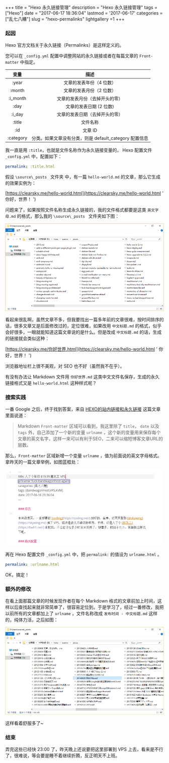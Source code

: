+++
title = "Hexo 永久链接管理"
description = "Hexo 永久链接管理"
tags = ["Hexo"]
date = "2017-06-17 18:36:04"
lastmod = '2017-06-17'
categories = ["乱七八糟"]
slug = "hexo-permalinks"
lightgallery =1
+++

### 起因

Hexo 官方文档关于永久链接（Permalinks）是这样定义的。

您可以在 `_config.yml` 配置中调整网站的永久链接或者在每篇文章的 `Front-matter` 中指定。

|    变量     |                  描述                  |
| :-------: | :----------------------------------: |
|   :year   |            文章的发表年份（4 位数）             |
|  :month   |            文章的发表月份（2 位数）             |
| :i_month  |           文章的发表月份（去掉开头的零）            |
|   :day    |            文章的发表日期 (2 位数)            |
|  :i_day   |           文章的发表日期（去掉开头的零）            |
|  :title   |                 文件名称                 |
|    :id    |                文章 ID                 |
| :category | 分类。如果文章没有分类，则是 default_category 配置信息 |

我一直是用 `:title`，也就是文件名称作为永久链接变量的， Hexo 配置文件`_config.yml` 中，配置如下：

```yaml
permalink: :title.html
```

假设 `\source\_posts ` 文件夹 中，有一篇 `hello-world.md` 的文章，那么它生成的效果实例为：

[https://clearsky.me/hello-world.html](https://clearsky.me/hello-world.html ' 你好，世界！ ')

问题来了，如果按照文件名称生成永久链接的，我的文件格式都要是这类 `英文字母.md`  的格式，那么我的 `\source\_posts ` 文件夹如下图：

![posts_screenshot](posts_screenshot.png "posts_screenshot")

看起来很乱啊，虽然文章不多，但我要找出一篇多年前的文章很难，按时间排序的话，很多文章又是后面修改过的，定位很难，如果改用 `中文标题.md` 的格式，似乎会好很多，一眼就能知道这篇文章说的是什么。但是改成 `中文标题.md` 的话，生成的链接就会类似这种：

[https://clearsky.me/你好世界.html](https://clearsky.me/hello-world.html ' 你好，世界！ ')

浏览器地址栏上很不美观，对 SEO 也不好（虽然我不在乎）。

有没有办法让 Markdown 文件用 `你好世界.md` 这类中文文件名保存，生成的永久链接格式又是 `hello-world.html` 这种样式呢？

### 搜索实践

一番 Google 之后，终于找到答案，来自 [HEXO的站内链接和永久链接](http://www.wuliaole.com/post/permalink_and_internal_link_in_hexo/) 这篇文章里面说道：

> Markdown `Front-matter` 区域可以看到，我这里除了 `title`， `date` 以及 `tags` 外，自己添加了一个新的变量 `urlname` ，这个新的变量用来保存每个文章的英文名字，这样一来可以有利于SEO，二来可以缩短博客文章URL的层数。

那么，`Front-matter` 区域新增一个变量 `urlname` ，值为前面说的英文字母格式。拿昨天的一篇文章举例，如图蓝框处：

![urlname](urlname.png "urlname")

再在 Hexo 配置文件 `_config.yml` 中，把 `permalink:` 的值设为 `urlname.html` 。

```yaml
permalink: :urlname.html
```

OK，搞定！

### 额外的修改

在看上面那篇文章的时候发现作者在每个 Markdown 格式的文章前加上时间，这样以后查找起来就非常简单了，很容易定位到。于是学习了，经过一番修改，我把以前所有的文章都加上了 `urlname` ，文件名称改成 `发布时间 - 中文标题.md` 这样的，纯体力活，之后如图：

![posts_screenshot_after](posts_screenshot_after.png "posts_screenshot_after")

这样看着舒服多了~

### 结束

弄完这些已经快 23:00 了，昨天晚上还说要把这里部署到 VPS 上去，看来是不行了，很难说，等会要是睡不着继续折腾，反正明天不上班。
